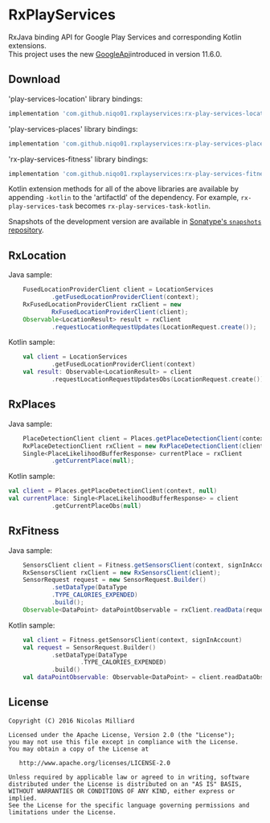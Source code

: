 RxPlayServices
=========

RxJava binding API for Google Play Services and corresponding Kotlin extensions.  
This project uses the new [GoogleApi][googleapi]introduced in version 11.6.0.

Download
--------

'play-services-location' library bindings:
```groovy
implementation 'com.github.niqo01.rxplayservices:rx-play-services-location:0.1.0'
```

'play-services-places' library bindings:
```groovy
implementation 'com.github.niqo01.rxplayservices:rx-play-services-places:0.1.0'
```

'rx-play-services-fitness' library bindings:
```groovy
implementation 'com.github.niqo01.rxplayservices:rx-play-services-fitness:0.1.0'
```

Kotlin extension methods for all of the above libraries are available by appending `-kotlin` to the
'artifactId' of the dependency. For example, `rx-play-services-task` becomes
`rx-play-services-task-kotlin`.

Snapshots of the development version are available in [Sonatype's `snapshots` repository][snap].


RxLocation
--------

Java sample:
```java
    FusedLocationProviderClient client = LocationServices
            .getFusedLocationProviderClient(context);
    RxFusedLocationProviderClient rxClient = new
            RxFusedLocationProviderClient(client);
    Observable<LocationResult> result = rxClient
            .requestLocationRequestUpdates(LocationRequest.create());
```

Kotlin sample:
```kotlin
    val client = LocationServices
            .getFusedLocationProviderClient(context)
    val result: Observable<LocationResult> = client
            .requestLocationRequestUpdatesObs(LocationRequest.create())
```

RxPlaces
--------

Java sample:
```java
    PlaceDetectionClient client = Places.getPlaceDetectionClient(context, null);
    RxPlaceDetectionClient rxClient = new RxPlaceDetectionClient(client);
    Single<PlaceLikelihoodBufferResponse> currentPlace = rxClient
            .getCurrentPlace(null);
```

Kotlin sample:
```kotlin
val client = Places.getPlaceDetectionClient(context, null)
val currentPlace: Single<PlaceLikelihoodBufferResponse> = client
            .getCurrentPlaceObs(null)
```

RxFitness
--------

Java sample:
```java
    SensorsClient client = Fitness.getSensorsClient(context, signInAccount);
    RxSensorsClient rxClient = new RxSensorsClient(client);
    SensorRequest request = new SensorRequest.Builder()
            .setDataType(DataType
            .TYPE_CALORIES_EXPENDED)
            .build();
    Observable<DataPoint> dataPointObservable = rxClient.readData(request);
```

Kotlin sample:
```kotlin
    val client = Fitness.getSensorsClient(context, signInAccount)
    val request = SensorRequest.Builder()
            .setDataType(DataType
                    .TYPE_CALORIES_EXPENDED)
            .build()
    val dataPointObservable: Observable<DataPoint> = client.readDataObs(request)
```

License
-------

    Copyright (C) 2016 Nicolas Milliard

    Licensed under the Apache License, Version 2.0 (the "License");
    you may not use this file except in compliance with the License.
    You may obtain a copy of the License at

       http://www.apache.org/licenses/LICENSE-2.0

    Unless required by applicable law or agreed to in writing, software
    distributed under the License is distributed on an "AS IS" BASIS,
    WITHOUT WARRANTIES OR CONDITIONS OF ANY KIND, either express or implied.
    See the License for the specific language governing permissions and
    limitations under the License.

 [googleapi]: https://android-developers.googleblog.com/2017/11/moving-past-googleapiclient_21.html
 [task]: https://developers.google.com/android/guides/tasks
 [rxtask]: https://github.com/niqo01/RxPlayServices/blob/master/rx-task/src/main/java/com/nicolasmilliard/rxtask/RxTask.kt
 [snap]: https://oss.sonatype.org/content/repositories/snapshots/